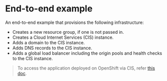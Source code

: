 # End-to-end example

An end-to-end example that provisions the following infrastructure:
- Creates a new resource group, if one is not passed in.
- Creates a Cloud Internet Services (CIS) instance.
- Adds a domain to the CIS instance.
- Adds DNS records to the CIS instance.
- Adds a global load balancer including the origin pools and health checks to the CIS instance.


>To access the application deployed on OpenShift via CIS, refer [this doc](./../../access-ocp-api-through-cis.md).
